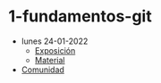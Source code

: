 # 1-fundamentos-git

- lunes 24-01-2022     
  - [Exposición](https://escuela.it/masters/master-programacion-diseno-software/estudiantes/fundamentos-git)
  - [Material](https://github.com/USantaTecla-0-general/3-publicaciones/tree/master/USantaTecla/1-fundamentos)
- [Comunidad](https://app.slack.com/client/T02S3KYD464/C02TCNW993M)


